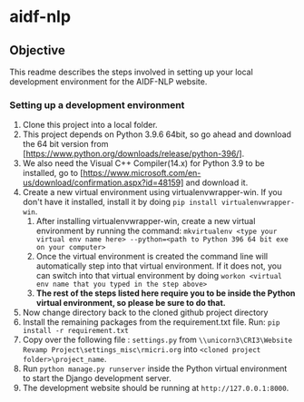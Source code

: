 # aidf-nlp
## Objective
This readme describes the steps involved in setting up your local development environment for the AIDF-NLP website.

### Setting up a development environment
1. Clone this project into a local folder.
1. This project depends on Python 3.9.6 64bit, so go ahead and download the 64 bit version from [https://www.python.org/downloads/release/python-396/].
1. We also need the Visual C++ Compiler(14.x) for Python 3.9 to be installed, go to [https://www.microsoft.com/en-us/download/confirmation.aspx?id=48159] and download it.
1. Create a new virtual environment using virtualenvwrapper-win. If you don't have it installed, install it by doing `pip install virtualenvwrapper-win`.
    1. After installing virtualenvwrapper-win, create a new  virtual environment by running the command: `mkvirtualenv <type your virtual env name here> --python=<path to Python 396 64 bit exe on your computer>`
    2. Once the virtual environment is created the command line will automatically step into that virtual environment. If it does not, you can switch into that virtual environment by doing `workon <virtual env name that you typed in the step above>`
    3. <b>The rest of the steps listed here require you to be inside the Python virtual environment, so please be sure to do that.</b>
1. Now change directory back to the cloned github project directory
1. Install the remaining packages from the requirement.txt file. Run: `pip install -r requirement.txt`
1. Copy over the following file : `settings.py` from `\\unicorn3\CRI3\Website Revamp Project\settings_misc\rmicri.org` into `<cloned project folder>\project_name`.
1. Run `python manage.py runserver` inside the Python virtual environment to start the Django development server.
1. The development website should be running at `http://127.0.0.1:8000`.
